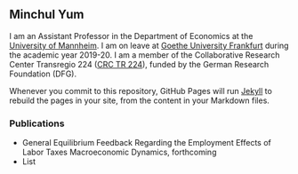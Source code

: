## Minchul Yum

I am an Assistant Professor in the Department of Economics at the [University of Mannheim](https://www.vwl.uni-mannheim.de/en/). I am on leave at [Goethe University Frankfurt](https://www.wiwi.uni-frankfurt.de/en/departments/money-and-macroeconomics/home.html) during the academic year 2019-20. I am a member of the Collaborative Research Center Transregio 224 ([CRC TR 224](https://www.crctr224.de/en/about)), funded by the German Research Foundation (DFG).

Whenever you commit to this repository, GitHub Pages will run [Jekyll](https://jekyllrb.com/) to rebuild the pages in your site, from the content in your Markdown files.

### Publications
- General Equilibrium Feedback Regarding the Employment Effects of Labor Taxes
  Macroeconomic Dynamics, forthcoming
- List

